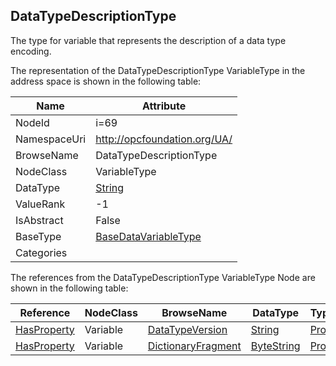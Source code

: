 <!-- objecttype -->
## DataTypeDescriptionType
The type for variable that represents the description of a data type encoding.  
<!-- end of text -->
The representation of the DataTypeDescriptionType VariableType in the address space is shown in the following table:  

|Name|Attribute|
|---|---|
|NodeId|i=69|
|NamespaceUri|http://opcfoundation.org/UA/|
|BrowseName|DataTypeDescriptionType|
|NodeClass|VariableType|
|DataType|[String](../../DataTypes/String/readme.md)|
|ValueRank|-1|
|IsAbstract|False|
|BaseType|[BaseDataVariableType](../../VariableTypes/BaseDataVariableType/readme.md)|
|Categories||

The references from the DataTypeDescriptionType VariableType Node are shown in the following table:  

|Reference|NodeClass|BrowseName|DataType|TypeDefinition|ModellingRule|
|---|---|---|---|---|---|
|[HasProperty](../../ReferenceTypes/HasProperty/readme.md)|Variable|[DataTypeVersion](#DataTypeVersion)|[String](../../DataTypes/String/readme.md)|[PropertyType](../../VariableTypes/PropertyType/readme.md)|[Optional](../../Objects/Optional/readme.md)|
|[HasProperty](../../ReferenceTypes/HasProperty/readme.md)|Variable|[DictionaryFragment](#DictionaryFragment)|[ByteString](../../DataTypes/ByteString/readme.md)|[PropertyType](../../VariableTypes/PropertyType/readme.md)|[Optional](../../Objects/Optional/readme.md)|


